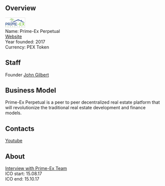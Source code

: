 ## Overview
![ logo](../projects/logo/prime-ex.png)  
Name: Prime-Ex Perpetual  
[Website](https://prime-ex.com/)  
Year founded: 2017  
Currency: PEX Token  
## Staff
Founder [John Gilbert](../people/john_gilbert.md)   
## Business Model
Prime-Ex Perpetual is a peer to peer decentralized real estate platform that will revolutionize the traditional real estate development and finance models.
## Contacts  
[Youtube](https://www.youtube.com/channel/UCYCzjBgtagpPDEc6aRj0cYQ)  
## About
[Interview with Prime-Ex Team](http://bitcoinchaser.com/ico-hub/prime-ex)  
ICO start: 15.08.17  
ICO end: 15.10.17
